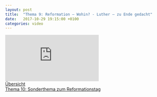 ```yaml
---
layout: post
title:  "Thema 9: Reformation — Wohin? - Luther — zu Ende gedacht"
date:   2017-10-29 19:15:00 +0100
categories: video
---
```


<div class="o-ratio o-ratio--16:9 u-shadow u-mv">
    <iframe src="http://embed.joelmediatv.de/06504" frameborder="0" allowfullscreen></iframe>
</div>

<div class="o-pack">
    <div class="o-pack__item">
        <a class="c-btn c-btn--primary c-btn--ghost" href="/#program">Übersicht</a>
    </div>
    <div class="o-pack__item u-text-right">
        <a class="c-btn c-btn--primary c-btn--disabled" href="{{ site.baseurl }}{% post_url 2017-10-31-thema-10 %}" disabled>Thema 10: Sonderthema zum Reformationstag <span class="u-ic-arrow-forward"></span></a>
    </div>
</div>
